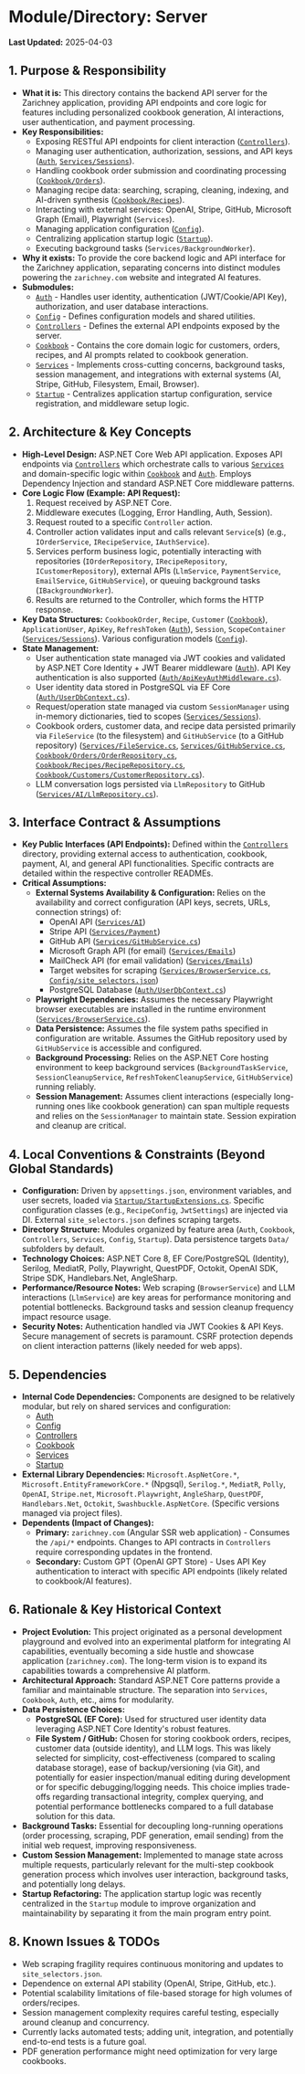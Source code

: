 # Module/Directory: Server

**Last Updated:** 2025-04-03

## 1. Purpose & Responsibility

* **What it is:** This directory contains the backend API server for the Zarichney application, providing API endpoints and core logic for features including personalized cookbook generation, AI interactions, user authentication, and payment processing.
* **Key Responsibilities:**
  * Exposing RESTful API endpoints for client interaction ([`Controllers`](./Controllers/README.md)).
  * Managing user authentication, authorization, sessions, and API keys ([`Auth`](./Auth/README.md), [`Services/Sessions`](./Services/Sessions/README.md)).
  * Handling cookbook order submission and coordinating processing ([`Cookbook/Orders`](./Cookbook/Orders/README.md)).
  * Managing recipe data: searching, scraping, cleaning, indexing, and AI-driven synthesis ([`Cookbook/Recipes`](./Cookbook/Recipes/README.md)).
  * Interacting with external services: OpenAI, Stripe, GitHub, Microsoft Graph (Email), Playwright (`Services`).
  * Managing application configuration ([`Config`](./Config/README.md)).
  * Centralizing application startup logic ([`Startup`](./Startup/README.md)).
  * Executing background tasks (`Services/BackgroundWorker`).
* **Why it exists:** To provide the core backend logic and API interface for the Zarichney application, separating concerns into distinct modules powering the `zarichney.com` website and integrated AI features.
* **Submodules:**
  * [`Auth`](./Auth/README.md) - Handles user identity, authentication (JWT/Cookie/API Key), authorization, and user database interactions.
  * [`Config`](./Config/README.md) - Defines configuration models and shared utilities.
  * [`Controllers`](./Controllers/README.md) - Defines the external API endpoints exposed by the server.
  * [`Cookbook`](./Cookbook/README.md) - Contains the core domain logic for customers, orders, recipes, and AI prompts related to cookbook generation.
  * [`Services`](./Services/README.md) - Implements cross-cutting concerns, background tasks, session management, and integrations with external systems (AI, Stripe, GitHub, Filesystem, Email, Browser).
  * [`Startup`](./Startup/README.md) - Centralizes application startup configuration, service registration, and middleware setup logic.

## 2. Architecture & Key Concepts

* **High-Level Design:** ASP.NET Core Web API application. Exposes API endpoints via [`Controllers`](./Controllers/README.md) which orchestrate calls to various [`Services`](./Services/README.md) and domain-specific logic within [`Cookbook`](./Cookbook/README.md) and [`Auth`](./Auth/README.md). Employs Dependency Injection and standard ASP.NET Core middleware patterns.
* **Core Logic Flow (Example: API Request):**
  1.  Request received by ASP.NET Core.
  2.  Middleware executes (Logging, Error Handling, Auth, Session).
  3.  Request routed to a specific `Controller` action.
  4.  Controller action validates input and calls relevant `Service`(s) (e.g., `IOrderService`, `IRecipeService`, `IAuthService`).
  5.  Services perform business logic, potentially interacting with repositories (`IOrderRepository`, `IRecipeRepository`, `ICustomerRepository`), external APIs (`LlmService`, `PaymentService`, `EmailService`, `GitHubService`), or queuing background tasks (`IBackgroundWorker`).
  6.  Results are returned to the Controller, which forms the HTTP response.
* **Key Data Structures:** `CookbookOrder`, `Recipe`, `Customer` ([`Cookbook`](./Cookbook/README.md)), `ApplicationUser`, `ApiKey`, `RefreshToken` ([`Auth`](./Auth/README.md)), `Session`, `ScopeContainer` ([`Services/Sessions`](./Services/Sessions/README.md)). Various configuration models ([`Config`](./Config/README.md)).
* **State Management:**
  * User authentication state managed via JWT cookies and validated by ASP.NET Core Identity + JWT Bearer middleware ([`Auth`](./Auth/README.md)). API Key authentication is also supported ([`Auth/ApiKeyAuthMiddleware.cs`](./Auth/ApiKeyAuthMiddleware.cs)).
  * User identity data stored in PostgreSQL via EF Core ([`Auth/UserDbContext.cs`](./Auth/UserDbContext.cs)).
  * Request/operation state managed via custom `SessionManager` using in-memory dictionaries, tied to scopes ([`Services/Sessions`](./Services/Sessions/README.md)).
  * Cookbook orders, customer data, and recipe data persisted primarily via `FileService` (to the filesystem) and `GitHubService` (to a GitHub repository) ([`Services/FileService.cs`](./Services/FileService.cs), [`Services/GitHubService.cs`](./Services/GitHubService.cs), [`Cookbook/Orders/OrderRepository.cs`](./Cookbook/Orders/OrderRepository.cs), [`Cookbook/Recipes/RecipeRepository.cs`](./Cookbook/Recipes/RecipeRepository.cs), [`Cookbook/Customers/CustomerRepository.cs`](./Cookbook/Customers/CustomerRepository.cs)).
  * LLM conversation logs persisted via `LlmRepository` to GitHub ([`Services/AI/LlmRepository.cs`](./Services/AI/LlmRepository.cs)).

## 3. Interface Contract & Assumptions

* **Key Public Interfaces (API Endpoints):** Defined within the [`Controllers`](./Controllers/README.md) directory, providing external access to authentication, cookbook, payment, AI, and general API functionalities. Specific contracts are detailed within the respective controller READMEs.
* **Critical Assumptions:**
  * **External Systems Availability & Configuration:** Relies on the availability and correct configuration (API keys, secrets, URLs, connection strings) of:
    * OpenAI API ([`Services/AI`](./Services/AI/README.md))
    * Stripe API ([`Services/Payment`](./Services/Payment/README.md))
    * GitHub API ([`Services/GitHubService.cs`](./Services/GitHubService.cs))
    * Microsoft Graph API (for email) ([`Services/Emails`](./Services/Emails/README.md))
    * MailCheck API (for email validation) ([`Services/Emails`](./Services/Emails/README.md))
    * Target websites for scraping ([`Services/BrowserService.cs`](./Services/BrowserService.cs), [`Config/site_selectors.json`](./Config/site_selectors.json))
    * PostgreSQL Database ([`Auth/UserDbContext.cs`](./Auth/UserDbContext.cs))
  * **Playwright Dependencies:** Assumes the necessary Playwright browser executables are installed in the runtime environment ([`Services/BrowserService.cs`](./Services/BrowserService.cs)).
  * **Data Persistence:** Assumes the file system paths specified in configuration are writable. Assumes the GitHub repository used by `GitHubService` is accessible and configured.
  * **Background Processing:** Relies on the ASP.NET Core hosting environment to keep background services (`BackgroundTaskService`, `SessionCleanupService`, `RefreshTokenCleanupService`, `GitHubService`) running reliably.
  * **Session Management:** Assumes client interactions (especially long-running ones like cookbook generation) can span multiple requests and relies on the `SessionManager` to maintain state. Session expiration and cleanup are critical.

## 4. Local Conventions & Constraints (Beyond Global Standards)

* **Configuration:** Driven by `appsettings.json`, environment variables, and user secrets, loaded via [`Startup/StartupExtensions.cs`](./Startup/StartupExtensions.cs). Specific configuration classes (e.g., `RecipeConfig`, `JwtSettings`) are injected via DI. External `site_selectors.json` defines scraping targets.
* **Directory Structure:** Modules organized by feature area (`Auth`, `Cookbook`, `Controllers`, `Services`, `Config`, `Startup`). Data persistence targets `Data/` subfolders by default.
* **Technology Choices:** ASP.NET Core 8, EF Core/PostgreSQL (Identity), Serilog, MediatR, Polly, Playwright, QuestPDF, Octokit, OpenAI SDK, Stripe SDK, Handlebars.Net, AngleSharp.
* **Performance/Resource Notes:** Web scraping (`BrowserService`) and LLM interactions (`LlmService`) are key areas for performance monitoring and potential bottlenecks. Background tasks and session cleanup frequency impact resource usage.
* **Security Notes:** Authentication handled via JWT Cookies & API Keys. Secure management of secrets is paramount. CSRF protection depends on client interaction patterns (likely needed for web apps).

## 5. Dependencies

* **Internal Code Dependencies:** Components are designed to be relatively modular, but rely on shared services and configuration:
  * [Auth](./Auth/README.md)
  * [Config](./Config/README.md)
  * [Controllers](./Controllers/README.md)
  * [Cookbook](./Cookbook/README.md)
  * [Services](./Services/README.md)
  * [Startup](./Startup/README.md)
* **External Library Dependencies:** `Microsoft.AspNetCore.*`, `Microsoft.EntityFrameworkCore.*` (Npgsql), `Serilog.*`, `MediatR`, `Polly`, `OpenAI`, `Stripe.net`, `Microsoft.Playwright`, `AngleSharp`, `QuestPDF`, `Handlebars.Net`, `Octokit`, `Swashbuckle.AspNetCore`. (Specific versions managed via project files).
* **Dependents (Impact of Changes):**
  * **Primary:** `zarichney.com` (Angular SSR web application) - Consumes the `/api/*` endpoints. Changes to API contracts in `Controllers` require corresponding updates in the frontend.
  * **Secondary:** Custom GPT (OpenAI GPT Store) - Uses API Key authentication to interact with specific API endpoints (likely related to cookbook/AI features).

## 6. Rationale & Key Historical Context

* **Project Evolution:** This project originated as a personal development playground and evolved into an experimental platform for integrating AI capabilities, eventually becoming a side hustle and showcase application (`zarichney.com`). The long-term vision is to expand its capabilities towards a comprehensive AI platform.
* **Architectural Approach:** Standard ASP.NET Core patterns provide a familiar and maintainable structure. The separation into `Services`, `Cookbook`, `Auth`, etc., aims for modularity.
* **Data Persistence Choices:**
  * **PostgreSQL (EF Core):** Used for structured user identity data leveraging ASP.NET Core Identity's robust features.
  * **File System / GitHub:** Chosen for storing cookbook orders, recipes, customer data (outside identity), and LLM logs. This was likely selected for simplicity, cost-effectiveness (compared to scaling database storage), ease of backup/versioning (via Git), and potentially for easier inspection/manual editing during development or for specific debugging/logging needs. This choice implies trade-offs regarding transactional integrity, complex querying, and potential performance bottlenecks compared to a full database solution for this data.
* **Background Tasks:** Essential for decoupling long-running operations (order processing, scraping, PDF generation, email sending) from the initial web request, improving responsiveness.
* **Custom Session Management:** Implemented to manage state across multiple requests, particularly relevant for the multi-step cookbook generation process which involves user interaction, background tasks, and potentially long delays.
* **Startup Refactoring:** The application startup logic was recently centralized in the `Startup` module to improve organization and maintainability by separating it from the main program entry point.

## 8. Known Issues & TODOs

* Web scraping fragility requires continuous monitoring and updates to `site_selectors.json`.
* Dependence on external API stability (OpenAI, Stripe, GitHub, etc.).
* Potential scalability limitations of file-based storage for high volumes of orders/recipes.
* Session management complexity requires careful testing, especially around cleanup and concurrency.
* Currently lacks automated tests; adding unit, integration, and potentially end-to-end tests is a future goal.
* PDF generation performance might need optimization for very large cookbooks.